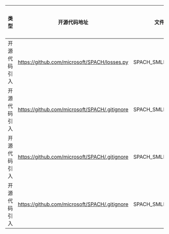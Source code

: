 | 类型     | 开源代码地址                                                                                                                           | 文件名                                                | 公网IP地址/公网URL地址/域名/邮箱地址 | 用途说明   |
|--------|----------------------------------------------------------------------------------------------------------------------------------|----------------------------------------------------|-----------------------|--------|
| 开源代码引入 | https://github.com/microsoft/SPACH/losses.py | SPACH_SMLP/losses.py | https://github.com/peterliht/knowledge-distillation-pytorch/blob/master/model/net.py#L100 | 源码实现 |
| 开源代码引入 | https://github.com/microsoft/SPACH/.gitignore | SPACH_SMLP/.gitignore | https://github.com/github/gitignore/pull/1529#issuecomment-104372622 | 源码实现 |
| 开源代码引入 | https://github.com/microsoft/SPACH/.gitignore | SPACH_SMLP/.gitignore | https://github.com/github/gitignore/pull/2483#issue-259490424 | 源码实现 |
| 开源代码引入 | https://github.com/microsoft/SPACH/.gitignore | SPACH_SMLP/.gitignore | https://github.com/github/gitignore/blob/master/VisualStudio.gitignore | 源码实现 |
